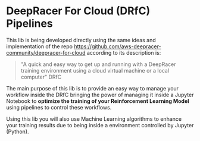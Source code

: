 # DeepRacer For Cloud (DRfC) Pipelines

This lib is being developed directly using the same ideas and implementation of 
the repo https://github.com/aws-deepracer-community/deepracer-for-cloud according to its description is:
> "A quick and easy way to get up and running with a DeepRacer training environment using a cloud
> virtual machine or a local computer" 
> DRfC

The main purpose of this lib is to provide an easy way to manage your workflow inside the DRfC bringing 
the power of managing it inside a Jupyter Notebook to **optimize the training of your Reinforcement Learning Model** 
using pipelines to control these workflows.

Using this lib you will also use Machine Learning algorithms to enhance your training results due to being inside a 
environment controlled by Jupyter (Python).
